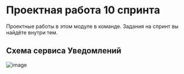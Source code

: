 # Проектная работа 10 спринта

Проектные работы в этом модуле в команде. Задания на спринт вы найдёте внутри тем.

## Схема сервиса Уведомлений
![image](https://user-images.githubusercontent.com/78168466/198252273-3ccf5c86-26de-4cc5-bb7c-7dde8c28127c.png)
